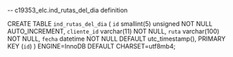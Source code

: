 -- c19353_elc.ind_rutas_del_dia definition

CREATE TABLE `ind_rutas_del_dia` (
  `id` smallint(5) unsigned NOT NULL AUTO_INCREMENT,
  `cliente_id` varchar(11) NOT NULL,
  `ruta` varchar(100) NOT NULL,
  `fecha` datetime NOT NULL DEFAULT utc_timestamp(),
  PRIMARY KEY (`id`)
) ENGINE=InnoDB DEFAULT CHARSET=utf8mb4;

